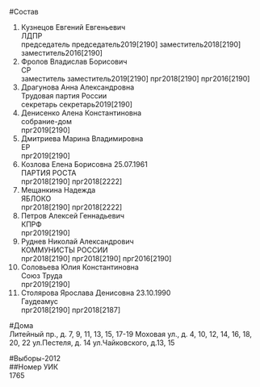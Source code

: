 #Состав  
1. Кузнецов Евгений Евгеньевич  
    ЛДПР  
    председатель председатель2019[2190] заместитель2018[2190] заместитель2016[2190]  
2. Фролов Владислав Борисович  
    СР  
    заместитель заместитель2019[2190] прг2018[2190] прг2016[2190]  
3. Драгунова Анна Александровна  
    Трудовая партия России  
    секретарь секретарь2019[2190]  
4. Денисенко Алена Константиновна  
    собрание-дом  
    прг2019[2190]  
5. Дмитриева Марина Владимировна  
    ЕР  
    прг2019[2190]  
6. Козлова Елена Борисовна 25.07.1961  
    ПАРТИЯ РОСТА  
    прг2018[2190] прг2018[2222]  
7. Мещанкина Надежда  
    ЯБЛОКО  
    прг2018[2190] прг2018[2222]  
8. Петров Алексей Геннадьевич  
    КПРФ  
    прг2019[2190]  
9. Руднев Николай Александрович  
    КОММУНИСТЫ РОССИИ  
    прг2018[2190] прг2018[2190] прг2016[2190]  
10. Соловьева Юлия Константиновна  
    Союз Труда  
    прг2019[2190]  
11. Столярова Ярослава Денисовна 23.10.1990  
    Гаудеамус  
    прг2018[2190] прг2018[2187]  
  
#Дома  
Литейный пр., д. 7, 9, 11, 13, 15, 17-19 Моховая ул., д. 4, 10, 12, 14, 16, 18, 20, 22 ул.Пестеля, д. 14 ул.Чайковского, д.13, 15  
  
#Выборы-2012  
##Номер УИК  
1765  
